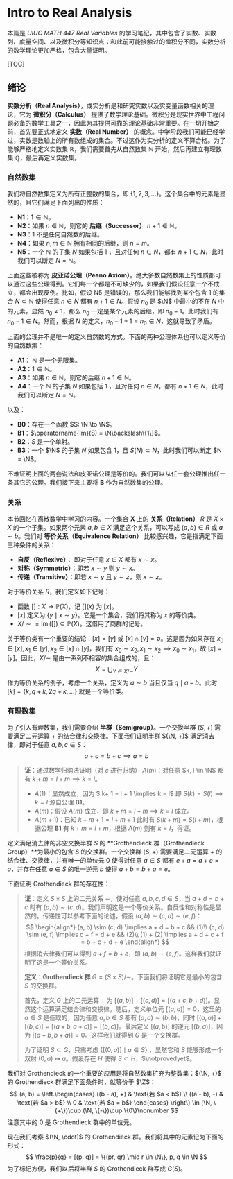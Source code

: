 # Intro to Real Analysis

本篇是 *UIUC MATH 447 Real Variables* 的学习笔记，其中包含了实数、实数列、度量空间、以及微积分等知识点；和此前可能接触过的微积分不同，实数分析的数学理论更加严格，包含大量证明。

[TOC]

## 绪论

**实数分析（Real Analysis）**，或实分析是和研究实数以及实变量函数相关的理论，它为 **微积分（Calculus）** 提供了数学理论基础。微积分是现实世界中工程问题必备的数学工具之一，因此为其提供可靠的理论基础非常重要。在一切开始之前，首先要正式地定义 **实数（Real Number）** 的概念。中学阶段我们可能已经学过，实数是数轴上的所有数组成的集合。不过这作为实分析的定义不算合格。为了能够严格地定义实数集 $\mathbb{R}$，我们需要首先从自然数集 $\mathbb{N}$ 开始，然后再建立有理数集 $\mathbb{Q}$，最后再定义实数集。

### 自然数集

我们将自然数集定义为所有正整数的集合，即 $\{1, 2, 3,...\}$。这个集合中的元素是显然的，且它们满足下面列出的性质：

- **N1**：$1 \in \mathbb{N}$。
- **N2**：如果 $n \in \mathbb{N}$，则它的 **后继（Successor）** $n + 1 \in \mathbb{N}$。
- **N3**：$1$ 不是任何自然数的后继。
- **N4**：如果 $n, m \in \mathbb{N}$ 拥有相同的后继，则 $n = m$。
- **N5**：一个 $\mathbb{N}$ 的子集 $N$ 如果包括 $1$ ，且对任何 $n \in N$，都有 $n + 1 \in N$，此时我们可以断定 $N = \mathbb{N}$。

上面这些被称为 **皮亚诺公理（Peano Axiom）**。绝大多数自然数集上的性质都可以通过这些公理得到。它们每一个都是不可缺少的，如果我们假设任意一个不成立，都会出现反例。比如，假设 N5 是错误的，那么我们能够找到某个包含 $1$ 的集合 $N \subset \mathbb{N}$ 使得任意 $n \in N$ 都有 $n + 1 \in N$。假设 $n_0$ 是 $\N$ 中最小的不在 $N$ 中的元素，显然 $n_0 \ne 1$，那么 $n_0$ 一定是某个元素的后继，即 $n_0 - 1$。此时我们有 $n_0 - 1 \in N$。然而，根据 $N$ 的定义，$n_0 - 1 + 1 = n_0 \in N$，这就导致了矛盾。

上面的公理并不是唯一的定义自然数的方式。下面的两种公理体系也可以定义等价的自然数集：

- **A1**： $\mathbb{N}$ 是一个无限集。
- **A2**：$1 \in \mathbb{N}$。
- **A3**：如果 $n \in \mathbb{N}$，则它的后继 $n + 1 \in \mathbb{N}$。
- **A4**：一个 $\mathbb{N}$ 的子集 $N$ 如果包括 $1$ ，且对任何 $n \in N$，都有 $n + 1 \in N$，此时我们可以断定 $N = \mathbb{N}$。

以及：

- **B0**：存在一个函数 $S: \N \to \N$。
- **B1**：$\operatorname{Im}(S) = \N\backslash\{1\}$。
- **B2**：$S$ 是一个单射。
- **B3**：一个 $\N$ 的子集 $N$ 如果包含 $1$，且 $S(N) \subset N$，此时我们可以断定 $N = \N$。

不难证明上面的两套说法和皮亚诺公理是等价的。我们可以从任一套公理推出任一条其它的公理。我们接下来主要将 **B** 作为自然数集的公理。

### 关系

本节回忆在离散数学中学习的内容。一个集合 **X** 上的 **关系（Relation）** $R$ 是 $X\times X$ 的一个子集。如果两个元素 $a, b \in X$ 满足这个关系，可以写成 $(a, b) \in R$ 或 $a \sim b$。我们对 **等价关系（Equivalence Relation）** 比较感兴趣，它是指满足下面三种条件的关系：

- **自反（Reflexive）**： 即对于任意 $x \in X$ 都有 $x \sim x$。
- **对称（Symmetric）**：即若 $x \sim y$ 则 $y \sim x$。
- **传递（Transitive）**：即若 $x \sim y$ 且 $y \sim z$，则 $x \sim z$。

对于等价关系 $R$，我们定义如下记号：

- 函数 $[]: X \to \mathbb{P}(X)$，记 $[](x)$ 为 $[x]$。
- $[x]$ 定义为 $\{y \mid x \sim y\}$。它是一个集合，我们将其称为 $x$ 的等价类。
- $X/\sim = \operatorname{Im}([]) \subseteq \mathbb{P}(X)$。这借用了商群的记号。

关于等价类有一个重要的结论：$[x] = [y]$ 或 $[x] \cap [y] = \emptyset$。这是因为如果存在 $x_0 \in [x], x_1 \in [y], x_2 \in [x] \cap [y]$，我们有 $x_0 \sim x_2, x_1 \sim x_2 \implies x_0 \sim x_1$，故 $[x] = [y]$。因此，$X/\sim$ 是由一系列不相容的集合组成的，且：
$$
X = \bigcup_{Y \in X/\sim} Y \nonumber
$$
作为等价关系的例子，考虑一个关系，定义为 $a \sim b$ 当且仅当 $q \mid a - b$。此时 $[k] = \{k, q+k, 2q + k, ...\}$ 就是一个等价类。

### 有理数集

为了引入有理数集，我们需要介绍 **半群（Semigroup）**。一个交换半群 $(S, +)$ 需要满足二元运算 $+$ 的结合律和交换律。下面我们证明半群 $(\N, +)$ 满足消去律，即对于任意 $a, b, c \in S$：
$$
a + c = b + c \implies a = b \nonumber
$$

> **证**：通过数学归纳法证明（对 $c$ 进行归纳） $A(m)$：对任意 $k, l \in \N$ 都有 $k + m = l + m \implies k = l$。
>
> - $A(1)$：显然成立，因为 $ k+ 1 = l + 1 \implies k = l$ 即 $S(k) = S(l) \implies k = l$ 源自公理 **B1**。
> - $A(m)$：假设 $A(m)$ 成立，即 $k + m = l + m \implies k = l$ 成立。
> - $A(m + 1)$：已知 $k + m + 1 = l + m + 1$ 此时有 $S(k + m) = S(l + m)$，根据公理 **B1** 有 $k + m = l + m$，根据 $A(m)$ 则有 $k = l$，得证。

定义满足消去律的非空交换半群 $S$ 的 **Grothendieck 群（Grothendieck Group）**为最小的包含 $S$ 的交换群。一个交换群 $(S, +)$ 需要满足二元运算 $+$ 的结合律、交换律，并有唯一的单位元 $0$ 使得对任意 $a \in S$ 都有 $e + a = a + e = a$，并存在任意 $a \in S$ 的唯一逆元 $b$ 使得 $a + b = b + a = e$。

下面证明 Grothendieck 群的存在性：

> **证**：定义 $S \times S$ 上的二元关系 $\sim$，使对任意 $a, b, c, d \in S$，当 $a + d = b + c$ 时有 $(a, b) \sim (c, d)$。我们声明这是一个等价关系。自反性和对称性是显然的。传递性可以参考下面的论述，假设 $(a, b) \sim (c, d) \sim (e, f)$：
> $$
> \begin{align*}
> 	(a, b) \sim (c, d) \implies a + d = b + c && (1)\\
> 	(c, d) \sim (e, f) \implies c + f = d + e && (2)\\
> 	(1) + (2) \implies a + d + c + f = b + c + d + e
> \end{align*}
> $$
> 根据消去律我们可以得到 $a + f = b + e$，即 $(a, b) \sim (e, f)$。这样我们就证明了这是一个等价关系。
>
> **定义**：**Grothendieck 群** $G = (S\times S)/\sim$。下面我们将证明它是最小的包含 $S$ 的交换群。
>
> 首先，定义 $G$ 上的二元运算 $+$ 为 $[(a, b)] + [(c, d)] = [(a + c, b + d)]$。显然这个运算满足结合律和交换律。随后，定义单位元 $[(a, a)] = 0$，这里的 $a \in S$ 是任取的，因为任意 $a, b \in S$ 都有 $(a, a) \sim (b, b)$，同时 $[(a, a)] + [(b, c)] = [(a + b, a + c)] = [(b, c)]$。最后定义 $[(a, b)]$ 的逆元 $[(b, a)]$，因为 $[(a + b, b + a)] = 0$。这样我们就得到 $G$ 是一个交换群。
>
> 为了证明 $S \subset G$，只需考虑 $\{[(0, a)]\mid a \in S\}$ ，显然它和 $S$ 能够形成一个双射 $(0, a) \mapsto a$。假设存在 $H$ 使得 $S \subset H$，$\notprovedyet$。

我们对 Grothendieck 的一个重要的应用是将自然数集扩充为整数集：$(\N, +)$  的 Grothendieck 群满足下面条件时，就等价于 $\Z$：
$$
(a, b) =
\left.\begin{cases}
	((b - a), +) & \text{若 $a < b$} \\
	((a - b), -) & \text{若 $a > b$} \\
	0 & \text{若 $a = b$}
\end{cases} \right\} \in (\N, \{+\})\cup (\N, \{-\})\cup \{0\}\nonumber 
$$
注意其中的 $0$ 是 Grothendieck 群中的单位元。

现在我们考察 $(\N, \cdot)$ 的 Grothendieck 群。我们将其中的元素记为下面的形式：
$$
\frac{p}{q} = [(p, q)] = \{(pr, qr) \mid r \in \N\}, p, q \in \N
$$
为了标记方便，我们以后将半群 $S$ 的 Grothendieck 群写成 $G(S)$。





